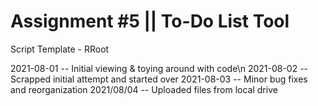 # Assignment #5 || To-Do List Tool

Script Template - RRoot

2021-08-01 -- Initial viewing & toying around with code\n
2021-08-02 -- Scrapped initial attempt and started over
2021-08-03 -- Minor bug fixes and reorganization
2021/08/04 -- Uploaded files from local drive
